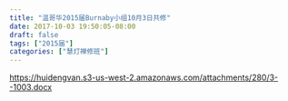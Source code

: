 ```yaml
---
title: "温哥华2015届Burnaby小组10月3日共修"
date: 2017-10-03 19:50:05-08:00
draft: false
tags: ["2015届"]
categories: ["慧灯禅修班"]
---
```

https://huidengvan.s3-us-west-2.amazonaws.com/attachments/280/3--1003.docx
